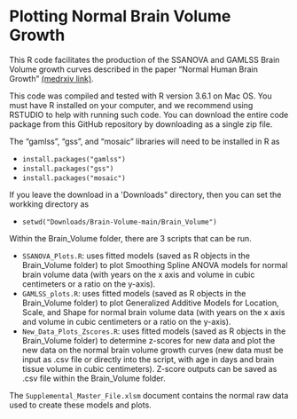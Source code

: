 # Plotting Normal Brain Volume Growth

This R code facilitates the production of the SSANOVA and GAMLSS Brain Volume growth curves described in the paper “Normal Human Brain Growth” [(medrxiv link)](https://www.medrxiv.org/content/10.1101/2020.05.19.20102319v1.full?versioned=true).

This code was compiled and tested with R version 3.6.1 on Mac OS. You must have R installed on your computer, and we recommend using RSTUDIO to help with running such code. You can download the entire code package from this GitHub repository by downloading as a single zip file. 

The “gamlss”, “gss”, and “mosaic” libraries will need to be installed in R as  
  * `install.packages("gamlss")`
  * `install.packages("gss")`
  * `install.packages("mosaic")`

If you leave the download in a 'Downloads" directory, then you can set the workking directory as
  * `setwd("Downloads/Brain-Volume-main/Brain_Volume")`

Within the Brain_Volume folder, there are 3 scripts that can be run.
  * `SSANOVA_Plots.R`: uses fitted models (saved as R objects in the Brain_Volume folder) to plot Smoothing Spline ANOVA models for normal brain volume data (with years on the x axis and volume in cubic centimeters or a ratio on the y-axis).
  * `GAMLSS_plots.R`: uses fitted models (saved as R objects in the Brain_Volume folder) to plot Generalized Additive Models for Location, Scale, and Shape for                                 normal brain volume data (with years on the x axis and volume in cubic centimeters or a ratio on the y-axis).
  * `New_Data_Plots_Zscores.R`: uses fitted models (saved as R objects in the Brain_Volume folder) to determine z-scores for new data and plot the new data on the normal brain volume growth curves (new data must be input as .csv file or directly into the script, with age in days and brain tissue volume in cubic centimeters). Z-score outputs can be saved as .csv file within the Brain_Volume folder. 
  
The `Supplemental_Master_File.xlsm` document contains the normal raw data used to create these models and plots.
